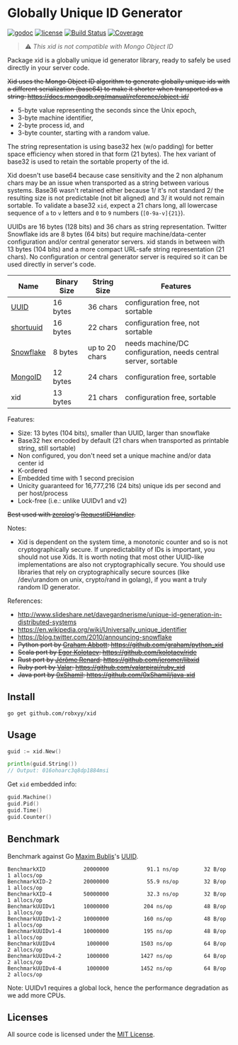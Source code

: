 # Globally Unique ID Generator

[![godoc](http://img.shields.io/badge/godoc-reference-blue.svg?style=flat)](https://godoc.org/github.com/robxyy/xid) [![license](http://img.shields.io/badge/license-MIT-red.svg?style=flat)](https://raw.githubusercontent.com/robxyy/xid/master/LICENSE) [![Build Status](https://travis-ci.org/robxyy/xid.svg?branch=master)](https://travis-ci.org/robxyy/xid) [![Coverage](http://gocover.io/_badge/github.com/robxyy/xid)](http://gocover.io/github.com/robxyy/xid)

> ⚠️ _This xid is not compatible with Mongo Object ID_

Package xid is a globally unique id generator library, ready to safely be used directly in your server code.

~~Xid uses the Mongo Object ID algorithm to generate globally unique ids with a different serialization (base64) to make it shorter when transported as a string:
https://docs.mongodb.org/manual/reference/object-id/~~

- 5-byte value representing the seconds since the Unix epoch,
- 3-byte machine identifier,
- 2-byte process id, and
- 3-byte counter, starting with a random value.

The string representation is using base32 hex (w/o padding) for better space efficiency
when stored in that form (21 bytes). The hex variant of base32 is used to retain the
sortable property of the id.

Xid doesn't use base64 because case sensitivity and the 2 non alphanum chars may be an
issue when transported as a string between various systems. Base36 wasn't retained either
because 1/ it's not standard 2/ the resulting size is not predictable (not bit aligned)
and 3/ it would not remain sortable. To validate a base32 `xid`, expect a 21 chars long,
all lowercase sequence of `a` to `v` letters and `0` to `9` numbers (`[0-9a-v]{21}`).

UUIDs are 16 bytes (128 bits) and 36 chars as string representation. Twitter Snowflake
ids are 8 bytes (64 bits) but require machine/data-center configuration and/or central
generator servers. xid stands in between with 13 bytes (104 bits) and a more compact
URL-safe string representation (21 chars). No configuration or central generator server
is required so it can be used directly in server's code.

| Name        | Binary Size | String Size    | Features
|-------------|-------------|----------------|----------------
| [UUID]      | 16 bytes    | 36 chars       | configuration free, not sortable
| [shortuuid] | 16 bytes    | 22 chars       | configuration free, not sortable
| [Snowflake] | 8 bytes     | up to 20 chars | needs machine/DC configuration, needs central server, sortable
| [MongoID]   | 12 bytes    | 24 chars       | configuration free, sortable
| xid         | 13 bytes    | 21 chars       | configuration free, sortable

[UUID]: https://en.wikipedia.org/wiki/Universally_unique_identifier
[shortuuid]: https://github.com/stochastic-technologies/shortuuid
[Snowflake]: https://blog.twitter.com/2010/announcing-snowflake
[MongoID]: https://docs.mongodb.org/manual/reference/object-id/

Features:

- Size: 13 bytes (104 bits), smaller than UUID, larger than snowflake
- Base32 hex encoded by default (21 chars when transported as printable string, still sortable)
- Non configured, you don't need set a unique machine and/or data center id
- K-ordered
- Embedded time with 1 second precision
- Unicity guaranteed for 16,777,216 (24 bits) unique ids per second and per host/process
- Lock-free (i.e.: unlike UUIDv1 and v2)

~~Best used with [zerolog](https://github.com/rs/zerolog)'s
[RequestIDHandler](https://godoc.org/github.com/rs/zerolog/hlog#RequestIDHandler).~~

Notes:

- Xid is dependent on the system time, a monotonic counter and so is not cryptographically secure. If unpredictability of IDs is important, you should not use Xids. It is worth noting that most other UUID-like implementations are also not cryptographically secure. You should use libraries that rely on cryptographically secure sources (like /dev/urandom on unix, crypto/rand in golang), if you want a truly random ID generator.

References:

- http://www.slideshare.net/davegardnerisme/unique-id-generation-in-distributed-systems
- https://en.wikipedia.org/wiki/Universally_unique_identifier
- https://blog.twitter.com/2010/announcing-snowflake
- ~~Python port by [Graham Abbott](https://github.com/graham): https://github.com/graham/python_xid~~
- ~~Scala port by [Egor Kolotaev](https://github.com/kolotaev): https://github.com/kolotaev/ride~~
- ~~Rust port by [Jérôme Renard](https://github.com/jeromer/): https://github.com/jeromer/libxid~~
- ~~Ruby port by [Valar](https://github.com/valarpirai/): https://github.com/valarpirai/ruby_xid~~
- ~~Java port by [0xShamil](https://github.com/0xShamil/): https://github.com/0xShamil/java-xid~~

## Install

    go get github.com/robxyy/xid

## Usage

```go
guid := xid.New()

println(guid.String())
// Output: 016ohoarc3q8dp1884msi
```

Get `xid` embedded info:

```go
guid.Machine()
guid.Pid()
guid.Time()
guid.Counter()
```

## Benchmark

Benchmark against Go [Maxim Bublis](https://github.com/satori)'s [UUID](https://github.com/satori/go.uuid).

```
BenchmarkXID        	20000000	        91.1 ns/op	      32 B/op	       1 allocs/op
BenchmarkXID-2      	20000000	        55.9 ns/op	      32 B/op	       1 allocs/op
BenchmarkXID-4      	50000000	        32.3 ns/op	      32 B/op	       1 allocs/op
BenchmarkUUIDv1     	10000000	       204 ns/op	      48 B/op	       1 allocs/op
BenchmarkUUIDv1-2   	10000000	       160 ns/op	      48 B/op	       1 allocs/op
BenchmarkUUIDv1-4   	10000000	       195 ns/op	      48 B/op	       1 allocs/op
BenchmarkUUIDv4     	 1000000	      1503 ns/op	      64 B/op	       2 allocs/op
BenchmarkUUIDv4-2   	 1000000	      1427 ns/op	      64 B/op	       2 allocs/op
BenchmarkUUIDv4-4   	 1000000	      1452 ns/op	      64 B/op	       2 allocs/op
```

Note: UUIDv1 requires a global lock, hence the performance degradation as we add more CPUs.

## Licenses

All source code is licensed under the [MIT License](https://raw.github.com/robxyy/xid/master/LICENSE).
